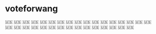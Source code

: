 # voteforwang
:us: :us: :us: :us: :us: :us: :us: :us: :us: :us: :us: :us: :us: :us: :us: :us: :us: :us: :us: :us: :us: :us: :us: :us: :us: :us: :us: :us: :us: :us: :us: :us: 

